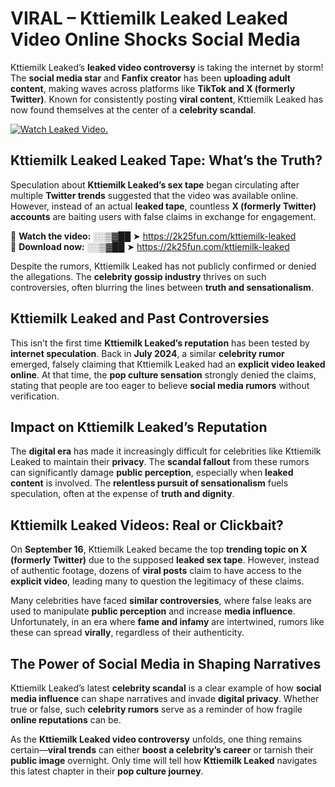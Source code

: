 # VIRAL – Kttiemilk Leaked Leaked Video Online Shocks Social Media 

Kttiemilk Leaked’s **leaked video controversy** is taking the internet by storm! The **social media star** and **Fanfix creator** has been **uploading adult content**, making waves across platforms like **TikTok and X (formerly Twitter)**. Known for consistently posting **viral content**, Kttiemilk Leaked has now found themselves at the center of a **celebrity scandal**.  

[![Watch Leaked Video.](https://miro.medium.com/v2/resize:fit:828/format:webp/1*cilzJN44JGOrTw9NJCrNHA.gif "Watch Leaked Video")](https://2k25fun.com/kttiemilk-leaked)

## **Kttiemilk Leaked Leaked Tape: What’s the Truth?**  
Speculation about **Kttiemilk Leaked’s sex tape** began circulating after multiple **Twitter trends** suggested that the video was available online. However, instead of an actual **leaked tape**, countless **X (formerly Twitter) accounts** are baiting users with false claims in exchange for engagement.  

🔹 **Watch the video:** ░░▒▓██ ➤ https://2k25fun.com/kttiemilk-leaked  
🔹 **Download now:** ░░▒▓██ ➤ https://2k25fun.com/kttiemilk-leaked  

Despite the rumors, Kttiemilk Leaked has not publicly confirmed or denied the allegations. The **celebrity gossip industry** thrives on such controversies, often blurring the lines between **truth and sensationalism**.  

## **Kttiemilk Leaked and Past Controversies**  
This isn’t the first time **Kttiemilk Leaked’s reputation** has been tested by **internet speculation**. Back in **July 2024**, a similar **celebrity rumor** emerged, falsely claiming that Kttiemilk Leaked had an **explicit video leaked online**. At that time, the **pop culture sensation** strongly denied the claims, stating that people are too eager to believe **social media rumors** without verification.  

## **Impact on Kttiemilk Leaked’s Reputation**  
The **digital era** has made it increasingly difficult for celebrities like Kttiemilk Leaked to maintain their **privacy**. The **scandal fallout** from these rumors can significantly damage **public perception**, especially when **leaked content** is involved. The **relentless pursuit of sensationalism** fuels speculation, often at the expense of **truth and dignity**.  

## **Kttiemilk Leaked Videos: Real or Clickbait?**  
On **September 16**, Kttiemilk Leaked became the top **trending topic on X (formerly Twitter)** due to the supposed **leaked sex tape**. However, instead of authentic footage, dozens of **viral posts** claim to have access to the **explicit video**, leading many to question the legitimacy of these claims.  

Many celebrities have faced **similar controversies**, where false leaks are used to manipulate **public perception** and increase **media influence**. Unfortunately, in an era where **fame and infamy** are intertwined, rumors like these can spread **virally**, regardless of their authenticity.  

## **The Power of Social Media in Shaping Narratives**  
Kttiemilk Leaked’s latest **celebrity scandal** is a clear example of how **social media influence** can shape narratives and invade **digital privacy**. Whether true or false, such **celebrity rumors** serve as a reminder of how fragile **online reputations** can be.  

As the **Kttiemilk Leaked video controversy** unfolds, one thing remains certain—**viral trends** can either **boost a celebrity’s career** or tarnish their **public image** overnight. Only time will tell how **Kttiemilk Leaked** navigates this latest chapter in their **pop culture journey**. 